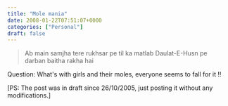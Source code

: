 ```yaml
---
title: "Mole mania"
date: 2008-01-22T07:51:07+0000
categories: ["Personal"]
draft: false
---
```



<blockquote>Ab main samjha tere rukhsar pe til ka matlab
Daulat-E-Husn pe darban baitha rakha hai</blockquote>
Question: What's with girls and their moles, everyone seems to fall for it !!

[PS: The post was in draft since 26/10/2005, just posting it without any modifications.]